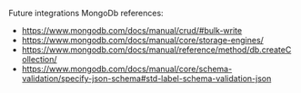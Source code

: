 Future integrations MongoDb references: 
 - https://www.mongodb.com/docs/manual/crud/#bulk-write
 - https://www.mongodb.com/docs/manual/core/storage-engines/
 - https://www.mongodb.com/docs/manual/reference/method/db.createCollection/
 - https://www.mongodb.com/docs/manual/core/schema-validation/specify-json-schema#std-label-schema-validation-json
